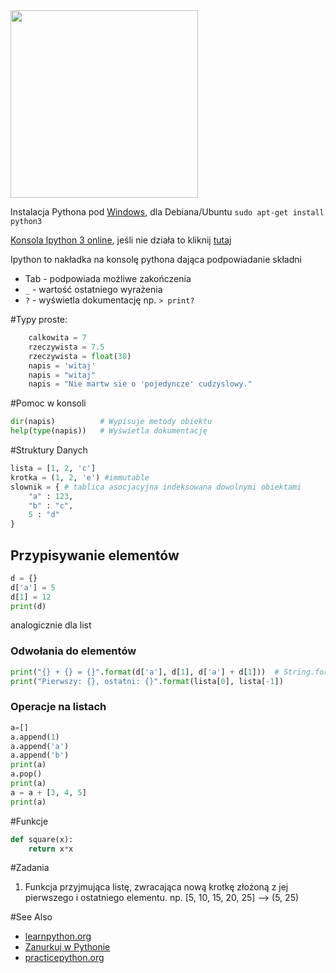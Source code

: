 <img src="http://testhuddle.com/wp-content/uploads/2014/05/python-programming.jpg" style="width: 300px;"/>

Instalacja Pythona pod [Windows](https://www.python.org/ftp/python/3.5.0/python-3.5.0.exe "Python 3.5 for Windows"), dla Debiana/Ubuntu `sudo apt-get install python3`


[Konsola Ipython 3 online](https://console.python.org/python-dot-org-console/console_frame/), jeśli nie działa to kliknij [tutaj](https://www.python.org/shell/)

Ipython to nakładka na konsolę pythona dająca podpowiadanie składni

- Tab - podpowiada możliwe zakończenia
- `_` - wartość ostatniego wyrażenia
- `?` - wyświetla dokumentację np. `> print?`

#Typy proste:
```python
    calkowita = 7
    rzeczywista = 7.5
    rzeczywista = float(38)
    napis = 'witaj'
    napis = "witaj"
    napis = "Nie martw sie o 'pojedyncze' cudzyslowy."
```
#Pomoc w konsoli
```python
dir(napis)          # Wypisuje metody obiektu 
help(type(napis))   # Wyświetla dokumentację
```
#Struktury Danych
```python
lista = [1, 2, 'c']
krotka = (1, 2, 'e') #immutable
slownik = { # tablica asocjacyjna indeksowana dowolnymi obiektami
    "a" : 123,
    "b" : "c",
    5 : "d"
}
```
## Przypisywanie elementów
```python
d = {}
d['a'] = 5
d[1] = 12
print(d)
```
analogicznie dla list
### Odwołania do elementów
```python
print("{} + {} = {}".format(d['a'], d[1], d['a'] + d[1]))  # String.format wstawia swoje argumnty w {}
print("Pierwszy: {}, ostatni: {}".format(lista[0], lista[-1])
```
### Operacje na listach
```python
a=[]
a.append(1)
a.append('a')
a.append('b')
print(a)
a.pop()
print(a)
a = a + [3, 4, 5]
print(a)
```
#Funkcje
```python
def square(x):
    return x*x 
```
#Zadania
1. Funkcja przyjmująca listę, zwracająca nową krotkę złożoną z jej pierwszego i ostatniego elementu. np. [5, 10, 15, 20, 25] --> (5, 25)


#See Also
- [learnpython.org](http://www.learnpython.org/pl/Welcome "learnpython.org")
- [Zanurkuj w Pythonie](https://pl.wikibooks.org/wiki/Zanurkuj_w_Pythonie "Zanurkuj w Pythonie")
- [practicepython.org](http://www.practicepython.org/)

